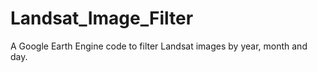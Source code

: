 # Landsat_Image_Filter
A Google Earth Engine code to filter Landsat images by year, month and day. 
